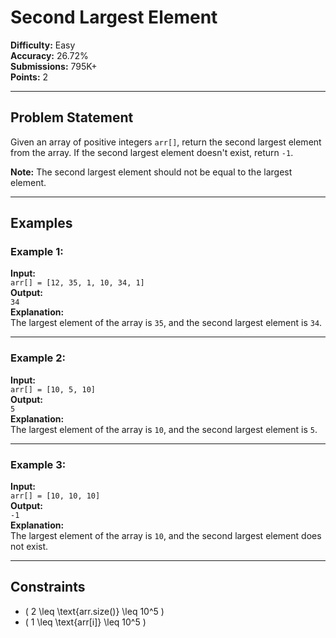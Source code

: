 # Second Largest Element

**Difficulty:** Easy  
**Accuracy:** 26.72%  
**Submissions:** 795K+  
**Points:** 2  

---

## Problem Statement

Given an array of positive integers `arr[]`, return the second largest element from the array. If the second largest element doesn't exist, return `-1`.

**Note:** The second largest element should not be equal to the largest element.

---

## Examples

### Example 1:
**Input:**  
`arr[] = [12, 35, 1, 10, 34, 1]`  
**Output:**  
`34`  
**Explanation:**  
The largest element of the array is `35`, and the second largest element is `34`.

---

### Example 2:
**Input:**  
`arr[] = [10, 5, 10]`  
**Output:**  
`5`  
**Explanation:**  
The largest element of the array is `10`, and the second largest element is `5`.

---

### Example 3:
**Input:**  
`arr[] = [10, 10, 10]`  
**Output:**  
`-1`  
**Explanation:**  
The largest element of the array is `10`, and the second largest element does not exist.

---

## Constraints

- \( 2 \leq \text{arr.size()} \leq 10^5 \)
- \( 1 \leq \text{arr[i]} \leq 10^5 \)
